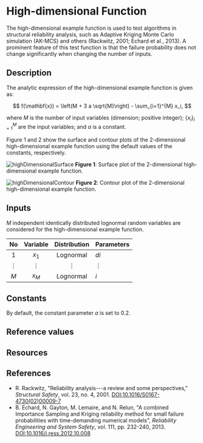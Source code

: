 # High-dimensional Function

[//]: #	"Benchmark type: test-function"
[//]: #	"Application fields: reliability"
[//]: #	"Dimension: M-dimension"

The high-dimensional example function is used to test algorithms in structural reliability analysis, such as Adaptive Kriging Monte Carlo simulation (AK-MCS) and others (Rackwitz, 2001; Echard et al., 2013). A prominent feature of this test function is that the failure probability does not change significantly when changing the number of inputs.

## Description

The analytic expression of the high-dimensional example function is given as:

$$
f(\mathbf{x}) = \left(M + 3 a \sqrt{M}\right) - \sum_{i=1}^{M} x_i,
$$

where $M$ is the number of input variables (dimension; positive integer);
$\{x_i\}_{i=1}^{M}$ are the input variables; and $a$ is a constant.



Figure 1 and 2 show the surface and contour plots of the 2-dimensional high-dimensional example function using the default values of the constants, respectively.

![highDimensionalSurface](/home/wdamar/projects/uq-benchmarks/test-functions/highDimensional/highDimensionalSurface.png)
**Figure 1**: Surface plot of the 2-dimensional high-dimensional example function.

![highDimensionalContour](/home/wdamar/projects/uq-benchmarks/test-functions/highDimensional/highDimensionalContour.png)
**Figure 2**: Contour plot of the 2-dimensional high-dimensional example function.

## Inputs

$M$ independent identically distributed lognormal random variables are considered for the high-dimensional example function.

| No     | Variable | Distribution | Parameters                         |
| :----: | :------: | :----------: | :--------------------------------- |
| 1    | $x_1$    | Lognormal      | $di$ |
| $\vdots$    | $\vdots$    | $\vdots$      | $\vdots$ |
| $M$  | $x_M$    | Lognormal      | $i$ |

## Constants

By default, the constant parameter $a$ is set to $0.2$.

## Reference values

## Resources

## References

* R. Rackwitz, "Reliability analysis---a review and some perspectives," _Structural Safety_, vol. 23, no. 4, 2001. [DOI:10.1016/S0167-4730(02)00009-7](https://doi.org/10.1016/S0167-4730(02)00009-7)
* B. Echard, N. Gayton, M. Lemaire, and N. Relun, "A combined Importance Sampling and Kriging reliability method for small failure probabilities with time-demanding numerical models", _Reliability Engineering and System Safety_, vol. 111, pp. 232-240, 2013. [DOI:10.1016/j.ress.2012.10.008](https://doi.org/10.1016/j.ress.2012.10.008)
